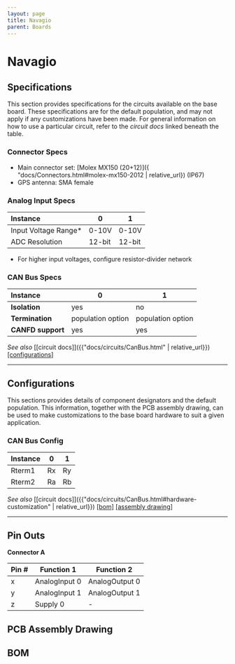 ```yaml
---
layout: page
title: Navagio
parent: Boards
---
```


# Navagio

## Specifications
This section provides specifications for the circuits available on the base board. These specifications are for the default population, and may not apply if any customizations have been made. For general information on how to use a particular circuit, refer to the *circuit docs* linked beneath the table.

### Connector Specs
* Main connector set: [Molex MX150 (20+12)]({ "docs/Connectors.html#molex-mx150-2012 | relative_url}) (IP67)
* GPS antenna: SMA female

### Analog Input Specs

| Instance | 0 | 1 |
| :--- | --- | --- |
| Input Voltage Range* | 0-10V | 0-10V |
| ADC Resolution | 12-bit | 12-bit |

* For higher input voltages, configure resistor-divider network

### CAN Bus Specs

| Instance | 0 | 1 |
| :--- | --- | --- |
| **Isolation** | yes | no |
| **Termination** | population option | population option |
| **CANFD support** | yes | yes |

*See also*  [[circuit docs]]({{"docs/circuits/CanBus.html" | relative_url}}) [[configurations]](#can-bus-config)

---

## Configurations
This sections provides details of component designators and the default population. This information, together with the PCB assembly drawing, can be used to make customizations to the base board hardware to suit a given application.

### CAN Bus Config

| Instance | 0 | 1 |
| :--- | --- | --- |
| Rterm1 | Rx | Ry |
| Rterm2 | Ra | Rb |

*See also* [[circuit docs]]({{"docs/circuits/CanBus.html#hardware-customization" | relative_url}}) [[bom]](#bom) [[assembly drawing]](#assembly-drawing)

---

## Pin Outs

**Connector A**  

| Pin # | Function 1 | Function 2 |
| --- | --- | --- |
| x | AnalogInput 0 | AnalogOutput 0 |
| y | AnalogInput 1 | AnalogOutput 1 |
| z | Supply 0 | - |

## PCB Assembly Drawing


## BOM
